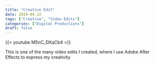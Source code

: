 ```yaml
---
title: "Creative Edit"
date: 2019-04-22
tags: ["Creative", "Video Edits"]
categories: ["Digital Productions"]
draft: false
---
```


{{< youtube M5nC_DXqCb4 >}}

This is one of the many video edits I created, where I use Adobe After Effects to express my creativity
